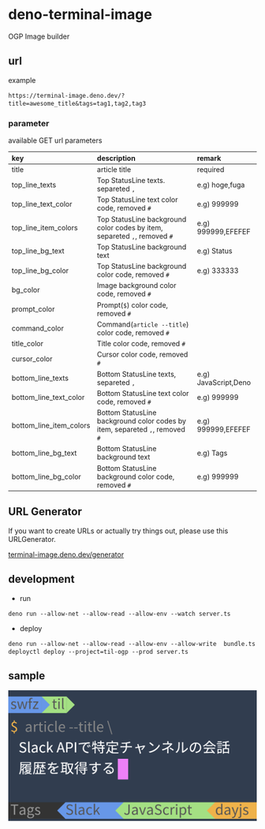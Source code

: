 # deno-terminal-image

OGP Image builder

## url

example

```
https://terminal-image.deno.dev/?title=awesome_title&tags=tag1,tag2,tag3
```

### parameter

available GET url parameters

| key                     | description                                                                  | remark               |
| :---------------------- | :--------------------------------------------------------------------------- | :------------------- |
| title                   | article title                                                                | required             |
| top_line_texts          | Top StatusLine texts. separeted `,`                                          | e.g) hoge,fuga       |
| top_line_text_color     | Top StatusLine text color code, removed `#`                                  | e.g) 999999          |
| top_line_item_colors    | Top StatusLine background color codes by item, separeted `,`, removed `#`    | e.g) 999999,EFEFEF   |
| top_line_bg_text        | Top StatusLine background text                                               | e.g) Status          |
| top_line_bg_color       | Top StatusLine background color code, removed `#`                            | e.g) 333333          |
| bg_color                | Image background color code, removed `#`                                     |                      |
| prompt_color            | Prompt(`$`) color code, removed `#`                                          |                      |
| command_color           | Command(`article --title`) color code, removed `#`                           |                      |
| title_color             | Title color code, removed `#`                                                |                      |
| cursor_color            | Cursor color code, removed `#`                                               |                      |
| bottom_line_texts       | Bottom StatusLine texts, separeted `,`                                       | e.g) JavaScript,Deno |
| bottom_line_text_color  | Bottom StatusLine text color code, removed `#`                               | e.g) 999999          |
| bottom_line_item_colors | Bottom StatusLine background color codes by item, separeted `,`, removed `#` | e.g) 999999,EFEFEF   |
| bottom_line_bg_text     | Bottom StatusLine background text                                            | e.g) Tags            |
| bottom_line_bg_color    | Bottom StatusLine background color code, removed `#`                         | e.g) 999999          |

## URL Generator

If you want to create URLs or actually try things out, please use this URLGenerator.

[terminal-image.deno.dev/generator](https://terminal-image.deno.dev/generator)

## development

- run

```
deno run --allow-net --allow-read --allow-env --watch server.ts
```

- deploy

```
deno run --allow-net --allow-read --allow-env --allow-write  bundle.ts
deployctl deploy --project=til-ogp --prod server.ts
```

## sample

![sample](sample.png)
